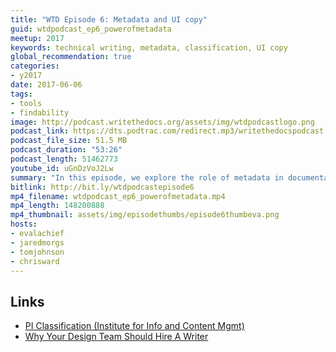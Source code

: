 ```yaml
---
title: "WTD Episode 6: Metadata and UI copy"
guid: wtdpodcast_ep6_powerofmetadata
meetup: 2017
keywords: technical writing, metadata, classification, UI copy
global_recommendation: true
categories:
- y2017
date: 2017-06-06
tags:
- tools
- findability
image: http://podcast.writethedocs.org/assets/img/wtdpodcastlogo.png
podcast_link: https://dts.podtrac.com/redirect.mp3/writethedocspodcast.org/wtd_episode_6.mp3
podcast_file_size: 51.5 MB
podcast_duration: "53:26"
podcast_length: 51462773
youtube_id: uGnDzVoJ2Lw
summary: "In this episode, we explore the role of metadata in documentation and how it can be used to classify topics and assist in the discoverability of information. We're joined by special guest Eva Jackolis who explains a strategy for metadata used in German mechanical engineering documentation. We also discuss involving tech writers in UX copy and the challenges inherent in influencing UI copy, product naming, and working with UX designers and product teams."
bitlink: http://bit.ly/wtdpodcastepisode6
mp4_filename: wtdpodcast_ep6_powerofmetadata.mp4
mp4_length: 148200888
mp4_thumbnail: assets/img/episodethumbs/episode6thumbeva.png
hosts:
- evalachief
- jaredmorgs
- tomjohnson
- chrisward
---
```


## Links

* [PI Classification (Institute for Info and Content Mgmt)](http://i4icm.de/steinbeis-transfer-center-stc/pi-classification/?L=1)
* [Why Your Design Team Should Hire A Writer](https://medium.com/dropbox-design/why-your-design-team-should-hire-a-writer-24d55f1e2d4a)
